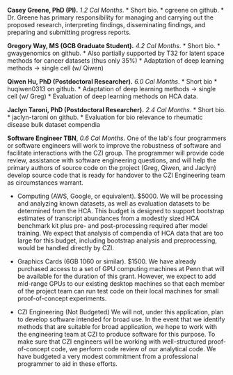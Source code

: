 **Casey Greene, PhD (PI).**
_1.2 Cal Months_.
    * Short bio.
    * cgreene on github.
    * Dr. Greene has primary responsibility for managing and carrying out the proposed research, interpreting findings, disseminating findings, and preparing and submitting progress reports.

**Gregory Way, MS (GCB Graduate Student).**
_4.2 Cal Months_.
    * Short bio.
    * gwaygenomics on github.
    * Also partially supported by T32 for latent space methods for cancer datasets (thus only 35%)
    * Adaptation of deep learning methods -> single cell (w/ Qiwen)

**Qiwen Hu, PhD (Postdoctoral Researcher).**
_6.0 Cal Months_.
    * Short bio
    * huqiwen0313 on github.
    * Adaptation of deep learning methods -> single cell (w/ Greg)
    * Evaluation of deep learning methods on HCA data.

**Jaclyn Taroni, PhD (Postdoctoral Researcher).**
_2.4 Cal Months_.
    * Short bio.
    * jaclyn-taroni on github.
    * Evaluation for bio relevance to rheumatic disease bulk dataset compendia

**Software Engineer TBN**, _0.6 Cal Months_.
One of the lab's four programmers or software engineers will work to improve the robustness of software and facilitate interactions with the CZI group.
The programmer will provide code review, assistance with software engineering questions, and will help the primary authors of source code on the project (Greg, Qiwen, and Jaclyn) develop source code that is ready for handover to the CZI Engineering team as circumstances warrant.

* Computing
(AWS, Google, or equivalent).
$5000.
We will be processing and analyzing known datasets, as well as evaluation datasets to be determined from the HCA.
This budget is designed to support bootstrap estimates of transcript abundances from a modestly sized HCA benchmark kit plus pre- and post-processing required after model training.
We expect that analysis of compendia of HCA data that are too large for this budget, including bootstrap analysis and preprocessing, would be handled directly by CZI.

* Graphics Cards
(6GB 1060 or similar).
$1500.
We have already purchased access to a set of GPU computing machines at Penn that will be available for the duration of this grant.
However, we expect to add mid-range GPUs to our existing desktop machines so that each member of the project team can run test code on their local machines for small proof-of-concept experiments.

* CZI Engineering
(Not Budgeted)
We will not, under this application, plan to develop software intended for broad use.
In the event that we identify methods that are suitable for broad application, we hope to work with the engineering team at CZI to produce software for this purpose.
To make sure that CZI engineers will be working with well-structured proof-of-concept code, we perform code review of our analytical code.
We have budgeted a very modest commitment from a professional programmer to aid in these efforts.
